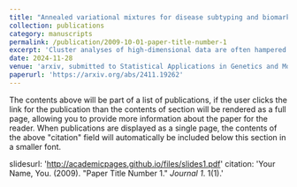 ```yaml
---
title: "Annealed variational mixtures for disease subtyping and biomarker discovery"
collection: publications
category: manuscripts
permalink: /publication/2009-10-01-paper-title-number-1
excerpt: 'Cluster analyses of high-dimensional data are often hampered by the presence of large numbers of variables that do not provide relevant information, as well as the perennial issue of choosing an appropriate number of clusters. These challenges are frequently encountered when analysing `omics datasets, such as in molecular precision medicine, where a key goal is to identify disease subtypes and the biomarkers that define them. Here we introduce an annealed variational Bayes algorithm for fitting high-dimensional mixture models while performing variable selection. Our algorithm is scalable and computationally efficient, and we provide an open source Python implementation, VBVarSel. In a range of simulated and real biomedical examples, we show that VBVarSel outperforms the current state of the art, and demonstrate its use for cancer subtyping and biomarker discovery.'
date: 2024-11-28
venue: 'arxiv, submitted to Statistical Applications in Genetics and Molecular Biology'
paperurl: 'https://arxiv.org/abs/2411.19262'
---
```


The contents above will be part of a list of publications, if the user clicks the link for the publication than the contents of section will be rendered as a full page, allowing you to provide more information about the paper for the reader. When publications are displayed as a single page, the contents of the above "citation" field will automatically be included below this section in a smaller font.

slidesurl: 'http://academicpages.github.io/files/slides1.pdf'
citation: 'Your Name, You. (2009). &quot;Paper Title Number 1.&quot; <i>Journal 1</i>. 1(1).'
